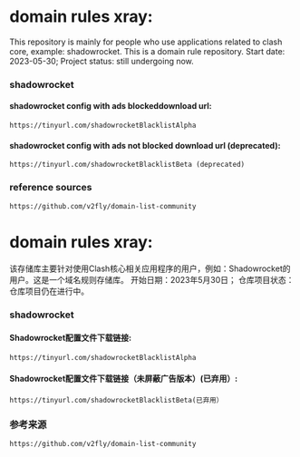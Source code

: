 # domain rules xray:
  This repository is mainly for people who use applications related to clash core, example: shadowrocket. This is a domain rule repository.
  Start date: 2023-05-30; 
  Project status: still undergoing now.

  ### shadowrocket
  #### shadowrocket config with ads blockeddownload url: 
    https://tinyurl.com/shadowrocketBlacklistAlpha

  #### shadowrocket config with ads not blocked download url (deprecated): 
    https://tinyurl.com/shadowrocketBlacklistBeta (deprecated)

  ### reference sources
    https://github.com/v2fly/domain-list-community


# domain rules xray:
  该存储库主要针对使用Clash核心相关应用程序的用户，例如：Shadowrocket的用户。这是一个域名规则存储库。
  开始日期：2023年5月30日；
  仓库项目状态：仓库项目仍在进行中。

  ### shadowrocket
  #### Shadowrocket配置文件下载链接:
    https://tinyurl.com/shadowrocketBlacklistAlpha

  #### Shadowrocket配置文件下载链接（未屏蔽广告版本）(已弃用）: 
    https://tinyurl.com/shadowrocketBlacklistBeta(已弃用）

  ### 参考来源
    https://github.com/v2fly/domain-list-community
